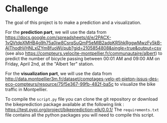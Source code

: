 # Challenge

The goal of this project is to make a prediction and a visualization.

For the **prediction part**, we will use the data from https://docs.google.com/spreadsheets/d/e/2PACX-1vQVtdpXMHB4g9h75a0jw8CsrqSuQmP5eMIB2adpKR5hkRggwMwzFy5kB-AIThodhVHNLxlZYm8fuoWj/pub?gid=2105854808&single=true&output=csv (see also https://compteurs.velocite-montpellier.fr/communautaire/albert) to predict the number of bicycle passing between 00:01 AM and 09:00 AM on Friday, April 2nd, at the "Albert 1er" station.

For the **visualization part**, we will use the data from http://data.montpellier3m.fr/dataset/comptages-velo-et-pieton-issus-des-eco-compteurs/resource/75f5e367-99fb-482f-ba5c to visualize the bike traffic in Montpellier.

To compile the `script.py` file you can clone the git repository or download the bikeprediction package available at the following link : https://test.pypi.org/project/bikeprediction-elk/0.0.1/
The `requirements.txt` file contains all the python packages you will need to compile this script.